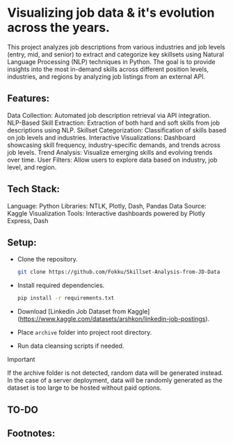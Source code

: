 # Visualizing job data & it's evolution across the years.

This project analyzes job descriptions from various industries and job levels (entry, mid, and senior) to extract and categorize key skillsets using Natural Language Processing (NLP) techniques in Python. The goal is to provide insights into the most in-demand skills across different position levels, industries, and regions by analyzing job listings from an external API.

## Features:

Data Collection: Automated job description retrieval via API integration.
NLP-Based Skill Extraction: Extraction of both hard and soft skills from job descriptions using NLP.
Skillset Categorization: Classification of skills based on job levels and industries.
Interactive Visualizations: Dashboard showcasing skill frequency, industry-specific demands, and trends across job levels.
Trend Analysis: Visualize emerging skills and evolving trends over time.
User Filters: Allow users to explore data based on industry, job level, and region.

## Tech Stack:

Language: Python
Libraries: NTLK, Plotly, Dash, Pandas
Data Source: Kaggle
Visualization Tools: Interactive dashboards powered by Plotly Express, Dash

## Setup:

- Clone the repository.

  ```bash
  git clone https://github.com/Fokku/Skillset-Analysis-from-JD-Data
  ```

- Install required dependencies.

  ```bash
  pip install -r requirements.txt
  ```

- Download [Linkedin Job Dataset from Kaggle] (https://www.kaggle.com/datasets/arshkon/linkedin-job-postings).
- Place `archive` folder into project root directory.
- Run data cleansing scripts if needed.

> [!IMPORTANT]
> If the archive folder is not detected, random data will be generated instead.
> In the case of a server deployment, data will be randomly generated as the dataset is too large to be hosted without paid options.

## TO-DO

## Footnotes:

[^1]: Fill in
[^2]: Fill in
